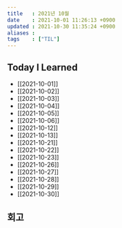 ```yaml
---
title   : 2021년 10월 
date    : 2021-10-01 11:26:13 +0900
updated : 2021-10-30 11:35:24 +0900
aliases : 
tags    : ["TIL"]
---
```

## Today I Learned
- [[2021-10-01]]
- [[2021-10-02]]
- [[2021-10-03]]
- [[2021-10-04]]
- [[2021-10-05]]
- [[2021-10-06]]
- [[2021-10-12]]
- [[2021-10-13]]
- [[2021-10-21]]
- [[2021-10-22]]
- [[2021-10-23]]
- [[2021-10-26]]
- [[2021-10-27]] 
- [[2021-10-28]]
- [[2021-10-29]]
- [[2021-10-30]]

## 회고
